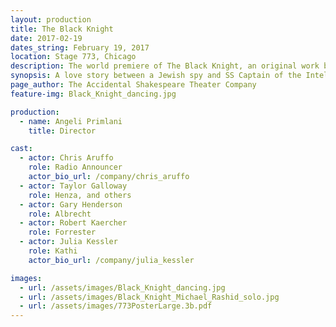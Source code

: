```yaml
---
layout: production
title: The Black Knight
date: 2017-02-19
dates_string: February 19, 2017
location: Stage 773, Chicago
description: The world premiere of The Black Knight, an original work by the Accidental Shakespeare Theater Company's Artistic Director, Angeli Primlani.
synopsis: A love story between a Jewish spy and SS Captain of the Intelligence Division set in Prague during the height of the Nazi occupation during World War II. This world premiere play by Angeli Primlani was performed as a staged reading.
page_author: The Accidental Shakespeare Theater Company
feature-img: Black_Knight_dancing.jpg

production:
  - name: Angeli Primlani
    title: Director

cast:
  - actor: Chris Aruffo
    role: Radio Announcer
    actor_bio_url: /company/chris_aruffo
  - actor: Taylor Galloway
    role: Henza, and others
  - actor: Gary Henderson
    role: Albrecht
  - actor: Robert Kaercher
    role: Forrester
  - actor: Julia Kessler
    role: Kathi
    actor_bio_url: /company/julia_kessler

images:
  - url: /assets/images/Black_Knight_dancing.jpg
  - url: /assets/images/Black_Knight_Michael_Rashid_solo.jpg
  - url: /assets/images/773PosterLarge.3b.pdf
---
```

